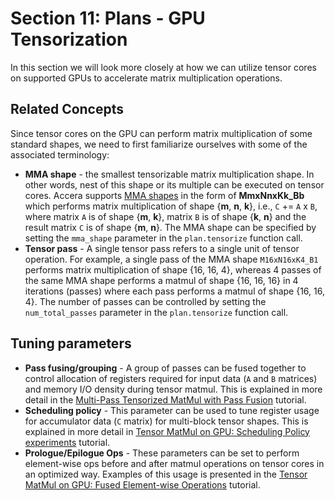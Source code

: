 [//]: # (Project: Accera)
[//]: # (Version: v1.2)

# Section 11: Plans - GPU Tensorization
In this section we will look more closely at how we can utilize tensor cores on supported GPUs to accelerate matrix multiplication operations.

## Related Concepts
Since tensor cores on the GPU can perform matrix multiplication of some standard shapes, we need to first familiarize ourselves with some of the associated terminology:
- __MMA shape__ - the smallest tensorizable matrix multiplication shape. In other words, nest of this shape or its multiple can be executed on tensor cores. Accera supports [MMA shapes](../Reference/enumerations/MMAShape.md) in the form of __MmxNnxKk_Bb__ which performs matrix multiplication of shape {__m__, __n__, __k__}, i.e., `C` += `A` x `B`, where matrix `A` is of shape {__m__, __k__}, matrix `B` is of shape {__k__, __n__} and the result matrix `C` is of shape {__m__, __n__}. The MMA shape can be specified by setting the `mma_shape` parameter in the `plan.tensorize` function call.
- __Tensor pass__ - A single tensor pass refers to a single unit of tensor operation. For example, a single pass of the MMA shape `M16xN16xK4_B1` performs matrix multiplication of shape {16, 16, 4}, whereas 4 passes of the same MMA shape performs a matmul of shape {16, 16, 16} in 4 iterations (passes) where each pass performs a matmul of shape {16, 16, 4}. The number of passes can be controlled by setting the `num_total_passes` parameter in the `plan.tensorize` function call.

## Tuning parameters
- __Pass fusing/grouping__ - A group of passes can be fused together to control allocation of registers required for input data (`A` and `B` matrices) and memory I/O density during tensor matmul. This is explained in more detail in the [Multi-Pass Tensorized MatMul with Pass Fusion](../Tutorials/GPU/Tensor_MatMul_MultiPass.md) tutorial.
- __Scheduling policy__ - This parameter can be used to tune register usage for accumulator data (`C` matrix) for multi-block tensor shapes. This is explained in more detail in [Tensor MatMul on GPU: Scheduling Policy experiments](../Tutorials/GPU/Tensor_MatMul_SchedulingPolicy_GPU.md) tutorial.
- __Prologue/Epilogue Ops__ - These parameters can be set to perform element-wise ops before and after matmul operations on tensor cores in an optimized way. Examples of this usage is presented in the [Tensor MatMul on GPU: Fused Element-wise Operations](../Tutorials/GPU/Tensor_MatMul_ElementWiseOps_GPU.md) tutorial.

<div style="page-break-after: always;"></div>
